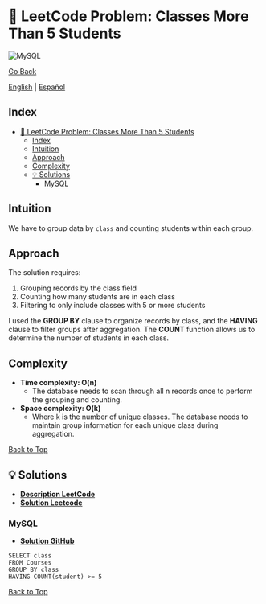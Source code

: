 # 🤔 LeetCode Problem: Classes More Than 5 Students

![MySQL](https://img.shields.io/badge/MySQL-4479A1?logo=mysql&logoColor=white)

[Go Back](../README.md)

[English](./596.ClassesMoreThan5Students.md) | [Español](./596.ClassesMoreThan5Students-es.md)

## Index

- [🤔 LeetCode Problem: Classes More Than 5 Students](#-leetcode-problem-classes-more-than-5-students)
  - [Index](#index)
  - [Intuition](#intuition)
  - [Approach](#approach)
  - [Complexity](#complexity)
  - [💡 Solutions](#-solutions)
    - [MySQL](#mysql)

## Intuition

We have to group data by `class` and counting students within each group.

## Approach

The solution requires:

1. Grouping records by the class field
2. Counting how many students are in each class
3. Filtering to only include classes with 5 or more students

I used the **GROUP BY** clause to organize records by class, and the **HAVING** clause to filter groups after aggregation. The **COUNT** function allows us to determine the number of students in each class.

## Complexity

- **Time complexity: O(n)**
    - The database needs to scan through all n records once to perform the grouping and counting.
- **Space complexity: O(k)**
    - Where k is the number of unique classes. The database needs to maintain group information for each unique class during aggregation.

[Back to Top](#index)

## 💡 Solutions

- **[Description LeetCode](https://leetcode.com/problems/classes-more-than-5-students/description/)**
- **[Solution Leetcode](https://leetcode.com/problems/classes-more-than-5-students/solutions/6692087/having-solution-by-danielpaez-dev-qxn7/)**

### MySQL

- **[Solution GitHub](../solutions/MySQL/596.ClassesMoreThan5Students.sql)**

```mysql
SELECT class
FROM Courses
GROUP BY class
HAVING COUNT(student) >= 5
```

[Back to Top](#index)
